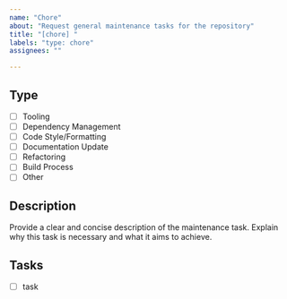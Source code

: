 ```yaml
---
name: "Chore"
about: "Request general maintenance tasks for the repository"
title: "[chore] "
labels: "type: chore"
assignees: ""

---
```


## Type

- [ ] Tooling
- [ ] Dependency Management
- [ ] Code Style/Formatting
- [ ] Documentation Update
- [ ] Refactoring
- [ ] Build Process
- [ ] Other

## Description

Provide a clear and concise description of the maintenance task. Explain why this task is necessary and what it aims to achieve.

## Tasks

- [ ] task
